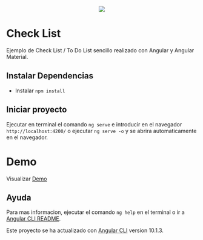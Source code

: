 <p align="center">
  <a href="https://www.buymeacoffee.com/cmurestudillos"><img src="https://img.buymeacoffee.com/button-api/?text=Buy me a coffee&emoji=&slug=cmurestudillos&button_colour=FFDD00&font_colour=000000&font_family=Cookie&outline_colour=000000&coffee_colour=ffffff"></a>
</p>

# Check List

Ejemplo de Check List / To Do List sencillo realizado con Angular y Angular Material.

## Instalar Dependencias
- Instalar `npm install`

## Iniciar proyecto
Ejecutar en terminal el comando `ng serve` e introducir en el navegador `http://localhost:4200/` o ejecutar `ng serve -o` y se abrira automaticamente en el navegador.

# Demo
Visualizar [Demo](https://checklistangular.cmurestudillos.es)

## Ayuda
Para mas informacion, ejecutar el comando `ng help` en el terminal o ir a [Angular CLI README](https://github.com/angular/angular-cli/blob/master/README.md).

Este proyecto se ha actualizado con [Angular CLI](https://github.com/angular/angular-cli) version 10.1.3.
